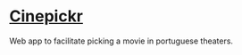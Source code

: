 # [Cinepickr](https://cinepickr-pt.herokuapp.com/)

Web app to facilitate picking a movie in portuguese theaters.
